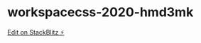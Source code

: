 # workspacecss-2020-hmd3mk

[Edit on StackBlitz ⚡️](https://stackblitz.com/edit/workspacecss-2020-hmd3mk)